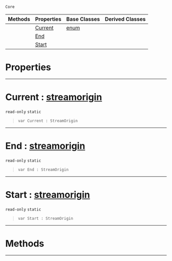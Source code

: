  `Core`

|Methods|Properties|Base Classes|Derived Classes|
|---|---|---|---|
| |[ Current](streamorigin.md#current-zilch-engine-docu)|[enum](enum.md)| |
| |[ End](streamorigin.md#end-zilch-engine-document)| | |
| |[ Start](streamorigin.md#start-zilch-engine-docume)| | |


 #  Properties


---  
 #  Current : [streamorigin](streamorigin.md)

 `read-only` `static`

> 
> ``` lang=cpp, name=Nada
> var Current : StreamOrigin


---  
 #  End : [streamorigin](streamorigin.md)

 `read-only` `static`

> 
> ``` lang=cpp, name=Nada
> var End : StreamOrigin


---  
 #  Start : [streamorigin](streamorigin.md)

 `read-only` `static`

> 
> ``` lang=cpp, name=Nada
> var Start : StreamOrigin


---  
 #  Methods


---  
 

 